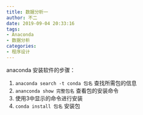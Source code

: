 ```yaml
---
title: 数据分析一
author: 不二
date: 2019-09-04 20:33:16
tags: 
- Anaconda
- 数据分析
categories:
- 程序设计
---
```


anaconda 安装软件的步骤：

1. `anaconda search -t conda 包名` 查找所需包的信息
2. `ananconda show 完整包名` 查看包的安装命令
3. 使用3中显示的命令进行安装
4. `conda install 包名` 安装包

